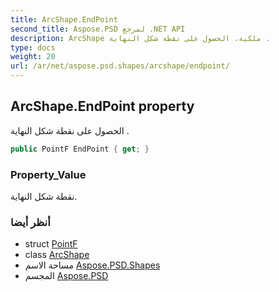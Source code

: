 ```yaml
---
title: ArcShape.EndPoint
second_title: Aspose.PSD لمرجع .NET API
description: ArcShape ملكية. الحصول على نقطة شكل النهاية .
type: docs
weight: 20
url: /ar/net/aspose.psd.shapes/arcshape/endpoint/
---
```

## ArcShape.EndPoint property

الحصول على نقطة شكل النهاية .

```csharp
public PointF EndPoint { get; }
```

### Property_Value

نقطة شكل النهاية.

### أنظر أيضا

* struct [PointF](../../../aspose.psd/pointf/)
* class [ArcShape](../)
* مساحة الاسم [Aspose.PSD.Shapes](../../arcshape/)
* المجسم [Aspose.PSD](../../../)


